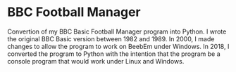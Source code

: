 # BBC Football Manager
Convertion of my BBC Basic Football Manager program into Python.
I wrote the original BBC Basic version between 1982 and 1989.
In 2000, I made changes to allow the program to work on BeebEm under Windows.
In 2018, I converted the program to Python with the intention that the program be a console program that would work under Linux and Windows.
